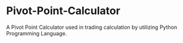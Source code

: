 # Pivot-Point-Calculator
A Pivot Point Calculator used in trading calculation by utilizing Python Programming Language.
